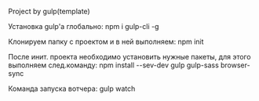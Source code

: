 Project by gulp(template)

Установка gulp'a глобально:
  npm i gulp-cli -g

Клонируем папку с проектом и в ней выполняем:
  npm init

После инит. проекта необходимо установить нужные пакеты, для этого выполняем след.команду:
  npm install --sev-dev gulp gulp-sass browser-sync 
  
Команда запуска вотчера: 
  gulp watch
